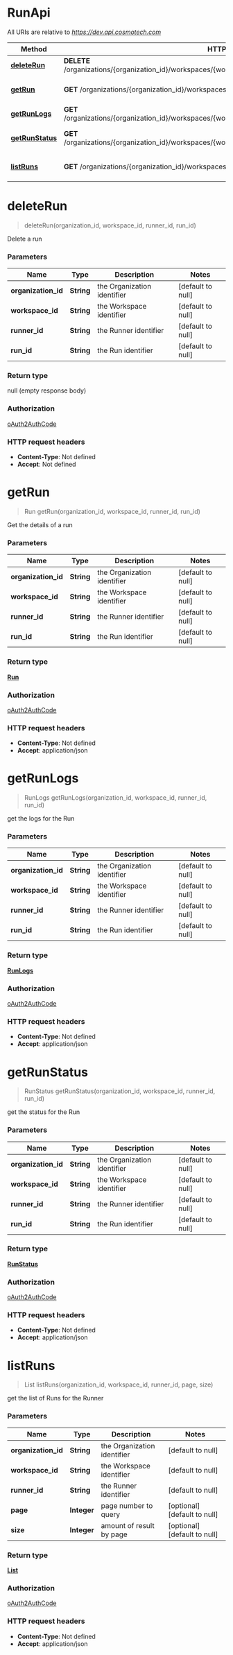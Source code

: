 # RunApi

All URIs are relative to *https://dev.api.cosmotech.com*

| Method | HTTP request | Description |
|------------- | ------------- | -------------|
| [**deleteRun**](RunApi.md#deleteRun) | **DELETE** /organizations/{organization_id}/workspaces/{workspace_id}/runners/{runner_id}/runs/{run_id} | Delete a run |
| [**getRun**](RunApi.md#getRun) | **GET** /organizations/{organization_id}/workspaces/{workspace_id}/runners/{runner_id}/runs/{run_id} | Get the details of a run |
| [**getRunLogs**](RunApi.md#getRunLogs) | **GET** /organizations/{organization_id}/workspaces/{workspace_id}/runners/{runner_id}/runs/{run_id}/logs | get the logs for the Run |
| [**getRunStatus**](RunApi.md#getRunStatus) | **GET** /organizations/{organization_id}/workspaces/{workspace_id}/runners/{runner_id}/runs/{run_id}/status | get the status for the Run |
| [**listRuns**](RunApi.md#listRuns) | **GET** /organizations/{organization_id}/workspaces/{workspace_id}/runners/{runner_id}/runs | get the list of Runs for the Runner |


<a name="deleteRun"></a>
# **deleteRun**
> deleteRun(organization\_id, workspace\_id, runner\_id, run\_id)

Delete a run

### Parameters

|Name | Type | Description  | Notes |
|------------- | ------------- | ------------- | -------------|
| **organization\_id** | **String**| the Organization identifier | [default to null] |
| **workspace\_id** | **String**| the Workspace identifier | [default to null] |
| **runner\_id** | **String**| the Runner identifier | [default to null] |
| **run\_id** | **String**| the Run identifier | [default to null] |

### Return type

null (empty response body)

### Authorization

[oAuth2AuthCode](../README.md#oAuth2AuthCode)

### HTTP request headers

- **Content-Type**: Not defined
- **Accept**: Not defined

<a name="getRun"></a>
# **getRun**
> Run getRun(organization\_id, workspace\_id, runner\_id, run\_id)

Get the details of a run

### Parameters

|Name | Type | Description  | Notes |
|------------- | ------------- | ------------- | -------------|
| **organization\_id** | **String**| the Organization identifier | [default to null] |
| **workspace\_id** | **String**| the Workspace identifier | [default to null] |
| **runner\_id** | **String**| the Runner identifier | [default to null] |
| **run\_id** | **String**| the Run identifier | [default to null] |

### Return type

[**Run**](../Models/Run.md)

### Authorization

[oAuth2AuthCode](../README.md#oAuth2AuthCode)

### HTTP request headers

- **Content-Type**: Not defined
- **Accept**: application/json

<a name="getRunLogs"></a>
# **getRunLogs**
> RunLogs getRunLogs(organization\_id, workspace\_id, runner\_id, run\_id)

get the logs for the Run

### Parameters

|Name | Type | Description  | Notes |
|------------- | ------------- | ------------- | -------------|
| **organization\_id** | **String**| the Organization identifier | [default to null] |
| **workspace\_id** | **String**| the Workspace identifier | [default to null] |
| **runner\_id** | **String**| the Runner identifier | [default to null] |
| **run\_id** | **String**| the Run identifier | [default to null] |

### Return type

[**RunLogs**](../Models/RunLogs.md)

### Authorization

[oAuth2AuthCode](../README.md#oAuth2AuthCode)

### HTTP request headers

- **Content-Type**: Not defined
- **Accept**: application/json

<a name="getRunStatus"></a>
# **getRunStatus**
> RunStatus getRunStatus(organization\_id, workspace\_id, runner\_id, run\_id)

get the status for the Run

### Parameters

|Name | Type | Description  | Notes |
|------------- | ------------- | ------------- | -------------|
| **organization\_id** | **String**| the Organization identifier | [default to null] |
| **workspace\_id** | **String**| the Workspace identifier | [default to null] |
| **runner\_id** | **String**| the Runner identifier | [default to null] |
| **run\_id** | **String**| the Run identifier | [default to null] |

### Return type

[**RunStatus**](../Models/RunStatus.md)

### Authorization

[oAuth2AuthCode](../README.md#oAuth2AuthCode)

### HTTP request headers

- **Content-Type**: Not defined
- **Accept**: application/json

<a name="listRuns"></a>
# **listRuns**
> List listRuns(organization\_id, workspace\_id, runner\_id, page, size)

get the list of Runs for the Runner

### Parameters

|Name | Type | Description  | Notes |
|------------- | ------------- | ------------- | -------------|
| **organization\_id** | **String**| the Organization identifier | [default to null] |
| **workspace\_id** | **String**| the Workspace identifier | [default to null] |
| **runner\_id** | **String**| the Runner identifier | [default to null] |
| **page** | **Integer**| page number to query | [optional] [default to null] |
| **size** | **Integer**| amount of result by page | [optional] [default to null] |

### Return type

[**List**](../Models/Run.md)

### Authorization

[oAuth2AuthCode](../README.md#oAuth2AuthCode)

### HTTP request headers

- **Content-Type**: Not defined
- **Accept**: application/json


